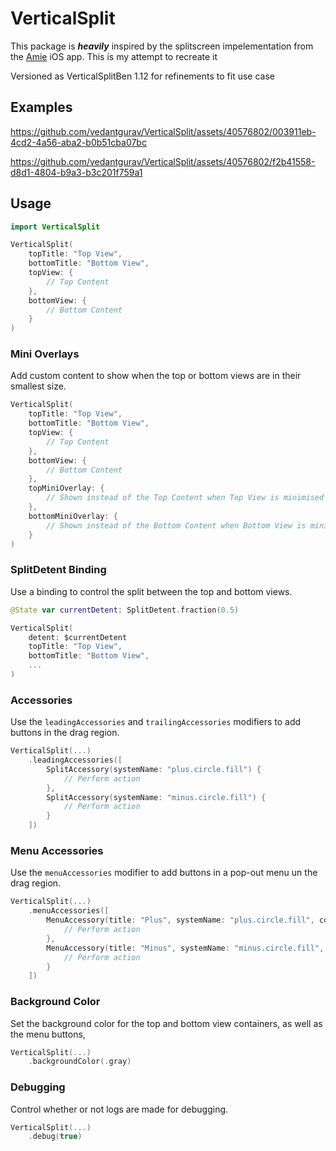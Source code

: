# VerticalSplit
This package is ***heavily*** inspired by the splitscreen impelementation from the [Amie](https://www.amie.so) iOS app. This is my attempt to recreate it

Versioned as VerticalSplitBen 1.12 for refinements to fit use case

## Examples



https://github.com/vedantgurav/VerticalSplit/assets/40576802/003911eb-4cd2-4a56-aba2-b0b51cba07bc


https://github.com/vedantgurav/VerticalSplit/assets/40576802/f2b41558-d8d1-4804-b9a3-b3c201f759a1




## Usage

```swift
import VerticalSplit

VerticalSplit(
    topTitle: "Top View",
    bottomTitle: "Bottom View",
    topView: {
        // Top Content
    },
    bottomView: {
        // Bottom Content
    }
)
```

### Mini Overlays

Add custom content to show when the top or bottom views are in their smallest size.

```swift
VerticalSplit(
    topTitle: "Top View",
    bottomTitle: "Bottom View",
    topView: {
        // Top Content
    },
    bottomView: {
        // Bottom Content
    },
    topMiniOverlay: {
        // Shown instead of the Top Content when Top View is minimised
    },
    bottomMiniOverlay: {
        // Shown instead of the Bottom Content when Bottom View is minimised
    }
)
```

### SplitDetent Binding

Use a binding to control the split between the top and bottom views.

```swift
@State var currentDetent: SplitDetent.fraction(0.5)

VerticalSplit(
    detent: $currentDetent
    topTitle: "Top View",
    bottomTitle: "Bottom View",
    ...
)
```

### Accessories

Use the `leadingAccessories` and `trailingAccessories` modifiers to add buttons in the drag region.

```swift
VerticalSplit(...)
    .leadingAccessories([
        SplitAccessory(systemName: "plus.circle.fill") {
            // Perform action
        },
        SplitAccessory(systemName: "minus.circle.fill") {
            // Perform action
        }
    ])
```

### Menu Accessories

Use the `menuAccessories` modifier to add buttons in a pop-out menu un the drag region.

```swift
VerticalSplit(...)
    .menuAccessories([
        MenuAccessory(title: "Plus", systemName: "plus.circle.fill", color: .green) {
            // Perform action
        },
        MenuAccessory(title: "Minus", systemName: "minus.circle.fill", color: .red) {
            // Perform action
        }
    ])
```

### Background Color

Set the background color for the top and bottom view containers, as well as the menu buttons,

```swift
VerticalSplit(...)
    .backgroundColor(.gray)
```

### Debugging

Control whether or not logs are made for debugging.

```swift
VerticalSplit(...)
    .debug(true)
```
